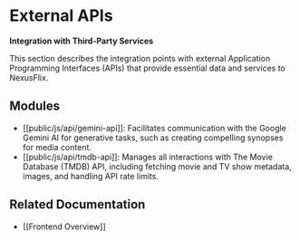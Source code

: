 # External APIs

**Integration with Third-Party Services**

This section describes the integration points with external Application Programming Interfaces (APIs) that provide essential data and services to NexusFlix.

## Modules

- [[public/js/api/gemini-api]]: Facilitates communication with the Google Gemini AI for generative tasks, such as creating compelling synopses for media content.
- [[public/js/api/tmdb-api]]: Manages all interactions with The Movie Database (TMDB) API, including fetching movie and TV show metadata, images, and handling API rate limits.

## Related Documentation
- [[Frontend Overview]]
